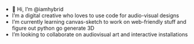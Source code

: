 - 👋 Hi, I’m @iamhybrid
- I’m a digital creative who loves to use code for audio-visual designs
- I’m currently learning canvas-sketch to work on web-friendly stuff and figure out python go generate 3D
- I’m looking to collaborate on audiovisual art and interactive installations

<!---
iamhybrid/iamhybrid is a ✨ special ✨ repository because its `README.md` (this file) appears on your GitHub profile.
You can click the Preview link to take a look at your changes.
--->
